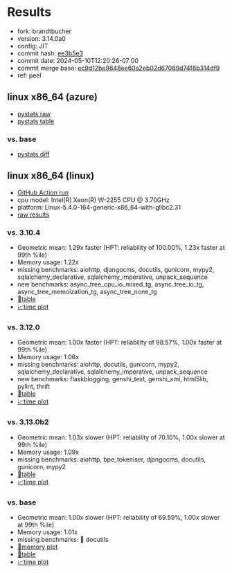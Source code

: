 # Results

- fork: brandtbucher
- version: 3.14.0a0
- config: JIT
- commit hash: [ee3b5e3](https://github.com/brandtbucher/cpython/commit/ee3b5e3)
- commit date: 2024-05-10T12:20:26-07:00
- commit merge base: [ec9d12be9648ee60a2eb02d67069d74f8b314df9](https://github.com/brandtbucher/cpython/commit/ec9d12be9648ee60a2eb02d67069d74f8b314df9)
- ref: peel

## linux x86_64 (azure)

- [pystats raw](bm-20240510-azure-x86_64-brandtbucher-peel-3.14.0a0-ee3b5e3-pystats.json)
- [pystats table](bm-20240510-azure-x86_64-brandtbucher-peel-3.14.0a0-ee3b5e3-pystats.md)

### vs. base

- [pystats diff](bm-20240510-azure-x86_64-brandtbucher-peel-3.14.0a0-ee3b5e3-pystats-vs-base.md)

## linux x86_64 (linux)

- [GitHub Action run](https://github.com/faster-cpython/benchmarking/actions/runs/9038114880)
- cpu model: Intel(R) Xeon(R) W-2255 CPU @ 3.70GHz
- platform: Linux-5.4.0-164-generic-x86_64-with-glibc2.31
- [raw results](bm-20240510-linux-x86_64-brandtbucher-peel-3.14.0a0-ee3b5e3.json)

### vs. 3.10.4

- Geometric mean: 1.29x faster (HPT: reliability of 100.00%, 1.23x faster at 99th %ile)
- Memory usage: 1.22x
- missing benchmarks: aiohttp, djangocms, docutils, gunicorn, mypy2, sqlalchemy_declarative, sqlalchemy_imperative, unpack_sequence
- new benchmarks: async_tree_cpu_io_mixed_tg, async_tree_io_tg, async_tree_memoization_tg, async_tree_none_tg
- [📄table](bm-20240510-linux-x86_64-brandtbucher-peel-3.14.0a0-ee3b5e3-vs-3.10.4.md)
- [📈time plot](bm-20240510-linux-x86_64-brandtbucher-peel-3.14.0a0-ee3b5e3-vs-3.10.4.svg)

### vs. 3.12.0

- Geometric mean: 1.00x faster (HPT: reliability of 98.57%, 1.00x faster at 99th %ile)
- Memory usage: 1.06x
- missing benchmarks: aiohttp, docutils, gunicorn, mypy2, sqlalchemy_declarative, sqlalchemy_imperative, unpack_sequence
- new benchmarks: flaskblogging, genshi_text, genshi_xml, html5lib, pylint, thrift
- [📄table](bm-20240510-linux-x86_64-brandtbucher-peel-3.14.0a0-ee3b5e3-vs-3.12.0.md)
- [📈time plot](bm-20240510-linux-x86_64-brandtbucher-peel-3.14.0a0-ee3b5e3-vs-3.12.0.svg)

### vs. 3.13.0b2

- Geometric mean: 1.03x slower (HPT: reliability of 70.10%, 1.00x slower at 99th %ile)
- Memory usage: 1.09x
- missing benchmarks: aiohttp, bpe_tokeniser, djangocms, docutils, gunicorn, mypy2
- [📄table](bm-20240510-linux-x86_64-brandtbucher-peel-3.14.0a0-ee3b5e3-vs-3.13.0b2.md)
- [📈time plot](bm-20240510-linux-x86_64-brandtbucher-peel-3.14.0a0-ee3b5e3-vs-3.13.0b2.svg)

### vs. base

- Geometric mean: 1.00x slower (HPT: reliability of 69.59%, 1.00x slower at 99th %ile)
- Memory usage: 1.01x
- missing benchmarks: 🔴 docutils
- [🧠memory plot](bm-20240510-linux-x86_64-brandtbucher-peel-3.14.0a0-ee3b5e3-vs-base-mem.svg)
- [📄table](bm-20240510-linux-x86_64-brandtbucher-peel-3.14.0a0-ee3b5e3-vs-base.md)
- [📈time plot](bm-20240510-linux-x86_64-brandtbucher-peel-3.14.0a0-ee3b5e3-vs-base.svg)

